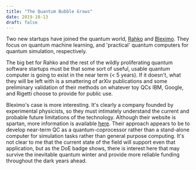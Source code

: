 ```yaml
---
title: "The Quantum Bubble Grows"
date: 2019-10-13
draft: false
---
```


Two new startups have joined the quantum world, <a href="https://techcrunch.com/2019/10/11/rahko-raises-1-3m-seed-from-balderton-for-quantum-machine-learning-tech/">Rahko</a>  and <a href="https://www.hpcwire.com/off-the-wire/quantum-computing-startups-q-ctrl-and-bleximo-enter-global-partnership/">Bleximo</a>. They focus on quantum machine learning, and 'practical' quantum computers for quantum simulation, respectively.


The big bet for Rahko and the rest of the wildly proliferating quantum software startups must be that some sort of useful, usable quantum computer is going to exist in the near term (< 5 years). If it doesn't, what they will be left with is a smattering of arXiv publications and some preliminary validation of their methods on whatever toy QCs IBM, Google, and Rigetti choose to provide for public use.

Bleximo's case is more interesting. It's clearly a company founded by experimental physicists, so they must intimately understand the current and probable future limitations of the technology. Although their website is spartan, more information is available <a href="https://www.cyclotronroad.org/bleximo"> here</a>. Their approach appears to be to develop near-term QC as a quantum-coprocessor rather than a stand-alone computer for simulation tasks rather than general purpose computing. It's not clear to me that the current state of the field will support even that application, but as the DoE badge shows, there is interest here that may survive the inevitable quantum winter and provide more reliable funding throughout the dark years ahead.
